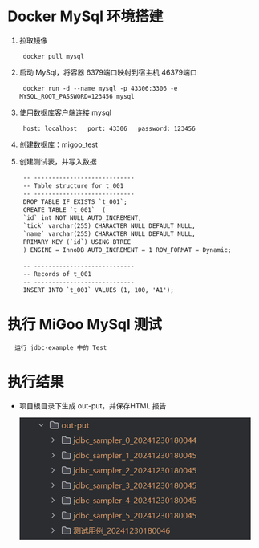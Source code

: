 # Docker MySql 环境搭建

1. 拉取镜像

        docker pull mysql

2. 启动 MySql，将容器 6379端口映射到宿主机 46379端口

        docker run -d --name mysql -p 43306:3306 -e MYSQL_ROOT_PASSWORD=123456 mysql

3. 使用数据库客户端连接 mysql

        host: localhost   port: 43306   password: 123456

4. 创建数据库：migoo_test

5. 创建测试表，并写入数据

        -- ----------------------------
        -- Table structure for t_001
        -- ----------------------------
        DROP TABLE IF EXISTS `t_001`;
        CREATE TABLE `t_001`  (
        `id` int NOT NULL AUTO_INCREMENT,
        `tick` varchar(255) CHARACTER NULL DEFAULT NULL,
        `name` varchar(255) CHARACTER NULL DEFAULT NULL,
        PRIMARY KEY (`id`) USING BTREE
        ) ENGINE = InnoDB AUTO_INCREMENT = 1 ROW_FORMAT = Dynamic;
        
        -- ----------------------------
        -- Records of t_001
        -- ----------------------------
        INSERT INTO `t_001` VALUES (1, 100, 'A1');

# 执行 MiGoo MySql 测试

      运行 jdbc-example 中的 Test

# 执行结果

- 项目根目录下生成 out-put，并保存HTML 报告

  ![mysql_example_reports](images/mysql_example_reports.png)